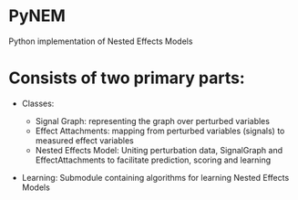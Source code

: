 # PyNEM
Python implementation of Nested Effects Models

# Consists of two primary parts:

- Classes:
	- Signal Graph: representing the graph over perturbed variables
	- Effect Attachments: mapping from perturbed variables (signals) to measured effect variables
	- Nested Effects Model: Uniting perturbation data, SignalGraph and EffectAttachments to facilitate prediction, scoring and learning

- Learning:
Submodule containing algorithms for learning Nested Effects Models
